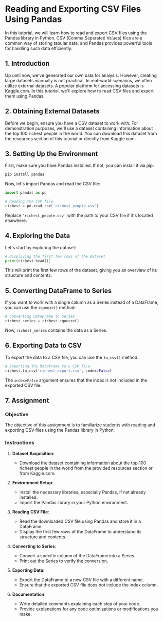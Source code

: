 # Reading and Exporting CSV Files Using Pandas

In this tutorial, we will learn how to read and export CSV files using the Pandas library in Python. CSV (Comma Separated Values) files are a common way of storing tabular data, and Pandas provides powerful tools for handling such data efficiently.

## 1. Introduction

Up until now, we've generated our own data for analysis. However, creating large datasets manually is not practical. In real-world scenarios, we often utilize external datasets. A popular platform for accessing datasets is Kaggle.com. In this tutorial, we'll explore how to read CSV files and export them using Pandas.

## 2. Obtaining External Datasets

Before we begin, ensure you have a CSV dataset to work with. For demonstration purposes, we'll use a dataset containing information about the top 100 richest people in the world. You can download this dataset from the resources section of this tutorial or directly from Kaggle.com.

## 3. Setting Up the Environment

First, make sure you have Pandas installed. If not, you can install it via pip:

```bash
pip install pandas
```

Now, let's import Pandas and read the CSV file:

```python
import pandas as pd

# Reading the CSV file
richest = pd.read_csv('richest_people.csv')
```

Replace `'richest_people.csv'` with the path to your CSV file if it's located elsewhere.

## 4. Exploring the Data

Let's start by exploring the dataset:

```python
# Displaying the first few rows of the dataset
print(richest.head())
```

This will print the first few rows of the dataset, giving you an overview of its structure and contents.

## 5. Converting DataFrame to Series

If you want to work with a single column as a Series instead of a DataFrame, you can use the `squeeze()` method:

```python
# Converting DataFrame to Series
richest_series = richest.squeeze()
```

Now, `richest_series` contains the data as a Series.

## 6. Exporting Data to CSV

To export the data to a CSV file, you can use the `to_csv()` method:

```python
# Exporting the DataFrame to a CSV file
richest.to_csv('richest_export.csv', index=False)
```

The `index=False` argument ensures that the index is not included in the exported CSV file.

## 7. Assignment

### Objective

The objective of this assignment is to familiarize students with reading and exporting CSV files using the Pandas library in Python.

### Instructions

1. **Dataset Acquisition**:
   - Download the dataset containing information about the top 100 richest people in the world from the provided resources section or from Kaggle.com.

2. **Environment Setup**:
   - Install the necessary libraries, especially Pandas, if not already installed.
   - Import the Pandas library in your Python environment.

3. **Reading CSV File**:
   - Read the downloaded CSV file using Pandas and store it in a DataFrame.
   - Display the first few rows of the DataFrame to understand its structure and contents.

4. **Converting to Series**:
   - Convert a specific column of the DataFrame into a Series.
   - Print out the Series to verify the conversion.

5. **Exporting Data**:
   - Export the DataFrame to a new CSV file with a different name.
   - Ensure that the exported CSV file does not include the index column.

6. **Documentation**:
   - Write detailed comments explaining each step of your code.
   - Provide explanations for any code optimizations or modifications you make.
